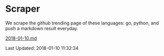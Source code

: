 # Scraper

We scrape the github trending page of these languages: go, python, and push a markdown result everyday.

[2018-01-10.md](https://github.com/borays/Scraper/blob/master/2018-01-10.md)

Last Updated: 2018-01-10 11:32:34